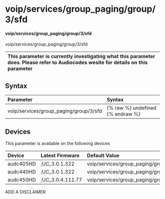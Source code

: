 ﻿---
description: voip/services/group_paging/group/3/sfd
search: false
---

# voip/services/group_paging/group/3/sfd

#### voip/services/group_paging/group/3/sfd

voip/services/group_paging/group/3/sfd


| This parameter is currently investigating what this parameter does. Please refer to Audiocodes wesite for details on this parameter | 
| :--- |

## Syntax
| Parameter | Syntax |
| :--- | :--- |
|voip/services/group_paging/group/3/sfd | {% raw %} undefined {% endraw %}|

## Devices
This parameter is available on the following devices

| Device | Latest Firmware | Default Value |
|:---|:---|:---|
| audc405HD | ;UC_3.0.1.322 | voip/services/group_paging/group/3/sfd=0 
| audc440HD | ;UC_3.0.1.322 | voip/services/group_paging/group/3/sfd=0 
| audc450HD | ;UC_3.0.4.111.77 | voip/services/group_paging/group/3/sfd=0 

ADD A DISCLAIMER
